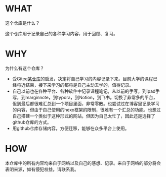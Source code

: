# WHAT
这个仓库是什么？ 

这个仓库用于记录自己的各种学习内容，用于回顾、复习。

# WHY
为什么有这个仓库？ 

- 受Gitee[某仓库](https://gitee.com/moxi159753/LearningNotes/tree/master)的启发，决定将自己学习的内容记录下来。目前大学的课程已经将近结束，接下来学习的都将是自己主动去学的，值得记录。
- 自己以前也在各种平台、各种软件中记录课程笔记，从以前的手写，到ipad手写，到marginnote，到typora，到Notion，到飞书。切换了非常多的平台，但到最后都很难汇总到一个项目里面，非常零散。也尝试过在博客里记录学习的内容，但由于自己使用的hexo框架的限制，很难有一个汇总的功能。也想过自己搭建一个类似于这种形式的网站，但因为自己太忙了，因此还是选择了github仓库的方式。
- 用github仓库存储内容，方便迁移，能够在众多平台上使用。

# HOW
本仓库中的所有内容均来自于网络以及自己的感想、记录。来自于网络的部分将会表明来源，如有侵犯权益，请联系我。
